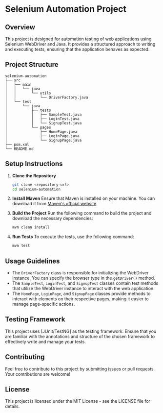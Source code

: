# Selenium Automation Project

## Overview
This project is designed for automation testing of web applications using Selenium WebDriver and Java. It provides a structured approach to writing and executing tests, ensuring that the application behaves as expected.

## Project Structure
```
selenium-automation
├── src
│   ├── main
│   │   └── java
│   │       └── utils
│   │           └── DriverFactory.java
│   └── test
│       └── java
│           ├── tests
│           │   ├── SampleTest.java
│           │   ├── LoginTest.java
│           │   └── SignupTest.java
│           └── pages
│               ├── HomePage.java
│               ├── LoginPage.java
│               └── SignupPage.java
├── pom.xml
└── README.md
```

## Setup Instructions
1. **Clone the Repository**
   ```bash
   git clone <repository-url>
   cd selenium-automation
   ```

2. **Install Maven**
   Ensure that Maven is installed on your machine. You can download it from [Maven's official website](https://maven.apache.org/download.cgi).

3. **Build the Project**
   Run the following command to build the project and download the necessary dependencies:
   ```bash
   mvn clean install
   ```

4. **Run Tests**
   To execute the tests, use the following command:
   ```bash
   mvn test
   ```

## Usage Guidelines
- The `DriverFactory` class is responsible for initializing the WebDriver instance. You can specify the browser type in the `getDriver()` method.
- The `SampleTest`, `LoginTest`, and `SignupTest` classes contain test methods that utilize the WebDriver instance to interact with the web application.
- The `HomePage`, `LoginPage`, and `SignupPage` classes provide methods to interact with elements on their respective pages, making it easier to manage page-specific actions.

## Testing Framework
This project uses [JUnit/TestNG] as the testing framework. Ensure that you are familiar with the annotations and structure of the chosen framework to effectively write and manage your tests.

## Contributing
Feel free to contribute to this project by submitting issues or pull requests. Your contributions are welcome!

## License
This project is licensed under the MIT License - see the LICENSE file for details.